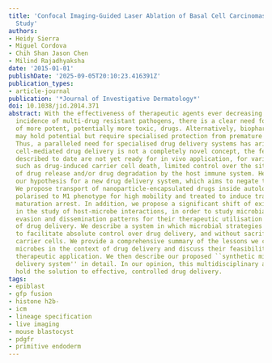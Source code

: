 ```yaml
---
title: 'Confocal Imaging-Guided Laser Ablation of Basal Cell Carcinomas: An Ex Vivo
  Study'
authors:
- Heidy Sierra
- Miguel Cordova
- Chih Shan Jason Chen
- Milind Rajadhyaksha
date: '2015-01-01'
publishDate: '2025-09-05T20:10:23.416391Z'
publication_types:
- article-journal
publication: '*Journal of Investigative Dermatology*'
doi: 10.1038/jid.2014.371
abstract: With the effectiveness of therapeutic agents ever decreasing and the increased
  incidence of multi-drug resistant pathogens, there is a clear need for administration
  of more potent, potentially more toxic, drugs. Alternatively, biopharmaceuticals
  may hold potential but require specialised protection from premature in vivo degradation.
  Thus, a paralleled need for specialised drug delivery systems has arisen. Although
  cell-mediated drug delivery is not a completely novel concept, the few applications
  described to date are not yet ready for in vivo application, for various reasons
  such as drug-induced carrier cell death, limited control over the site and timing
  of drug release and/or drug degradation by the host immune system. Here, we present
  our hypothesis for a new drug delivery system, which aims to negate these limitations.
  We propose transport of nanoparticle-encapsulated drugs inside autologous macrophages
  polarised to M1 phenotype for high mobility and treated to induce transient phagosome
  maturation arrest. In addition, we propose a significant shift of existing paradigms
  in the study of host-microbe interactions, in order to study microbial host immune
  evasion and dissemination patterns for their therapeutic utilisation in the context
  of drug delivery. We describe a system in which microbial strategies may be adopted
  to facilitate absolute control over drug delivery, and without sacrificing the host
  carrier cells. We provide a comprehensive summary of the lessons we can learn from
  microbes in the context of drug delivery and discuss their feasibility for in vivo
  therapeutic application. We then describe our proposed ``synthetic microbe drug
  delivery system'' in detail. In our opinion, this multidisciplinary approach may
  hold the solution to effective, controlled drug delivery.
tags:
- epiblast
- gfp fusion
- histone h2b-
- icm
- lineage specification
- live imaging
- mouse blastocyst
- pdgfr
- primitive endoderm
---
```

